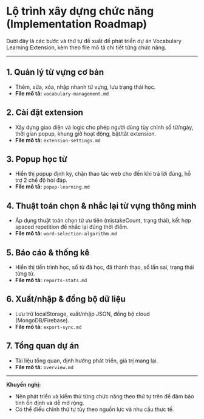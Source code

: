 # Lộ trình xây dựng chức năng (Implementation Roadmap)

Dưới đây là các bước và thứ tự đề xuất để phát triển dự án Vocabulary Learning Extension, kèm theo file mô tả chi tiết từng chức năng.

---

## 1. Quản lý từ vựng cơ bản
- Thêm, sửa, xóa, nhập nhanh từ vựng, lưu trạng thái học.
- **File mô tả:** `vocabulary-management.md`

## 2. Cài đặt extension
- Xây dựng giao diện và logic cho phép người dùng tùy chỉnh số từ/ngày, thời gian popup, khung giờ hoạt động, bật/tắt extension.
- **File mô tả:** `extension-settings.md`

## 3. Popup học từ
- Hiển thị popup định kỳ, chặn thao tác web cho đến khi trả lời đúng, hỗ trợ 2 chế độ hỏi đáp.
- **File mô tả:** `popup-learning.md`

## 4. Thuật toán chọn & nhắc lại từ vựng thông minh
- Áp dụng thuật toán chọn từ ưu tiên (mistakeCount, trạng thái), kết hợp spaced repetition để nhắc lại đúng thời điểm.
- **File mô tả:** `word-selection-algorithm.md`

## 5. Báo cáo & thống kê
- Hiển thị tiến trình học, số từ đã học, đã thành thạo, số lần sai, trạng thái từng từ.
- **File mô tả:** `reports-stats.md`

## 6. Xuất/nhập & đồng bộ dữ liệu
- Lưu trữ localStorage, xuất/nhập JSON, đồng bộ cloud (MongoDB/Firebase).
- **File mô tả:** `export-sync.md`

## 7. Tổng quan dự án
- Tài liệu tổng quan, định hướng phát triển, giá trị mang lại.
- **File mô tả:** `overview.md`

---

**Khuyến nghị:**
- Nên phát triển và kiểm thử từng chức năng theo thứ tự trên để đảm bảo tính ổn định và dễ mở rộng.
- Có thể điều chỉnh thứ tự tùy theo nguồn lực và nhu cầu thực tế. 
